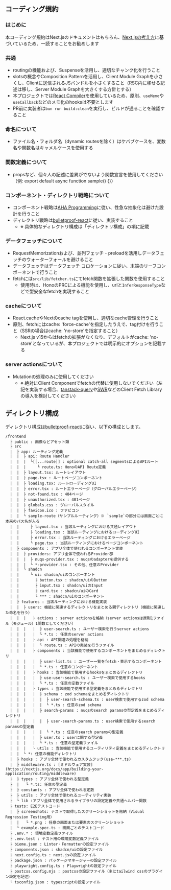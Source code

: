 ## コーディング規約
### はじめに
本コーディング規約はNext.jsのドキュメントはもちろん、[Next.jsの考え方](https://zenn.dev/akfm/books/nextjs-basic-principle/viewer/intro)に基づいているため、一読することをお勧めします

### 共通
- routingの機能および、Suspenseを活用し、適切なチャンク化を行うこと
- slotsの概念やComposition Patternを活用し、Client Module Graphを小さくし、Clientに送信されるJSバンドルを小さくすること（RSC内に移せる記述は移し、Server Module Graphを大きくする方針とする）
- 本プロジェクトでは[React Compiler](https://ja.react.dev/learn/react-compiler)を使用しているため、原則、`useMemo`や`useCallback`などのメモ化のhooksは不要とします
- PR前に実装者は`bun run build:clean`を実行し、ビルドが通ることを確認すること

### 命名について
- ファイル名・フォルダ名（dynamic routesを除く）はケバブケースを、変数名や関数名はキャメルケースを使用する

### 関数定義について
- propsなど、個々人の記述に差異がでないよう関数宣言を使用してください（例: export default async function sample() {}）

### コンポーネント・ディレクトリ戦略について
- コンポーネント戦略は[AHA Programming](https://kentcdodds.com/blog/aha-programming)に従い、性急な抽象化は避けた設計を行うこと
- ディレクトリ戦略は[bulletproof-react](https://github.com/alan2207/bulletproof-react)に従い、実装すること
  - ※ 具体的なディレクトリ構成は「ディレクトリ構成」の項に記載

### データフェッチについて
- RequestMemorizationおよび、並列フェッチ・preloadを活用しデータフェッチのウォーターフォールを避けること
- データフェッチはデータフェッチ コロケーションに従い、末端のリーフコンポーネントで行うこと
- fetchには`src/lib/fetcher.ts`にてfetch関数を拡張した関数を使用すること
  - 使用時は、HonoのPRCによる機能を使用し、urlと`InferResponseType`などで型安全なfetchを実現すること

### cacheについて
- React.cacheやNextのcache tagを使用し、適切なcache管理を行うこと
- 原則、fetchにはcache: 'force-cache'を指定したうえで、tag付けを行うこと（SSRの場合はcache: 'no-store'を指定すること）
  - Next.js v15からはfetchの拡張がなくなり、デフォルトがcache: 'no-store'となっているが、本プロジェクトでは明示的にオプションを記載する

### server actionsについて
- Mutationの処理のみに使用してください
  - ※ 絶対にClient Componentでfetchの代替に使用しないでください（左記を実装する場合、[tanstack-query](https://tanstack.com/query/latest)や[SWR](https://swr.vercel.app/ja)などのClient Fetch Libraryの導入を検討してください）

## ディレクトリ構成
ディレクトリ構成は[bulletproof-react](https://github.com/alan2207/bulletproof-react)に従い、以下の構成とします。

```
/frontend
  ├ public : 画像などアセット類
  ├ src
  |  ├ app: ルーティング定義
  |  |  ├ api: Route Handler
  |  |  |  └[[...route]] : optional catch-all segmentsによるAPIルート
  |  |  |     └ route.ts: HonoのAPI Route定義
  |  |  ├ layout.tsx: ルートレイアウト
  |  |  ├ page.tsx : ルートページコンポーネント
  |  |  ├ loading.tsx: ルートローディングUI
  |  |  ├ error.tsx : ルートエラーページ（グローバルエラーページ）
  |  |  ├ not-found.tsx : 404ページ
  |  |  ├ unauthorized.tsx : 401ページ
  |  |  ├ globals.css : グローバルスタイル
  |  |  ├ favicon.ico : ファビコン
  |  |  └ sample-route（サンプルルーティング）※ `sample`の部分には画面ごとに本来のパス名が入る
  |  |     ├ layout.tsx : 当該ルーティングにおける共通レイアウト
  |  |     ├ loading.tsx : 当該ルーティングにおけるローディングUI
  |  |     ├ error.tsx : 当該ルーティングにおけるエラーページ
  |  |     └ page.tsx : 当該ルーティングにおけるページコンポーネント
  |  ├ components : アプリ全体で使われるコンポーネント実装
  |  |  ├ providers: アプリ全体で使われるProvider郡
  |  |  |  ├ nuqs-provider.tsx : nuqsのadapterを提供する
  |  |  |  └ *-provider.tsx : その他、任意のProvider
  |  |  └ shadcn
  |  |     └ ui: shadcn/uiのコンポーネント
  |  |       ├ button.tsx : shadcn/uiのButton
  |  |       ├ input.tsx : shadcn/uiのInput
  |  |       ├ card.tsx : shadcn/uiのCard
  |  |       └ *** : shadcn/uiのコンポーネント
  |  ├ features : 当該ルーティングにおける機能実装
  |  |  ├ users: 機能に関連するディレクトリをまとめる親ディレクトリ（機能に関連した命名を行う）
  |  |  |   ├ actions : server actionsを格納（server actionsは原則1ファイル（モジュール）1関数としてください）
  |  |  |   |  ├ user-search.ts : ユーザー検索を行うserver actions
  |  |  |   |  └ *.ts : 任意のserver actions
  |  |  |   ├ api : API関連の処理を格納
  |  |  |   |  └ route.ts : APIの実装を行うファイル
  |  |  |   ├ components : 当該機能で使用するコンポーネントをまとめるディレクトリ
  |  |  |   |  ├ user-list.ts : ユーザー一覧をfetch・表示するコンポーネント
  |  |  |   |  └ *.ts : 任意のコンポーネント
  |  |  |   ├ hooks : 当該機能で使用するhooksをまとめるディレクトリ
  |  |  |   |  ├ use-user-search.ts : ユーザー検索で使用するhooks
  |  |  |   |  └ *.ts : 任意の定数ファイル
  |  |  |   ├ types : 当該機能で使用する型定義をまとめるディレクトリ
  |  |  |   |  ├ schema : zod schemaをまとめるディレクトリ
  |  |  |   |  |  ├ user-search-schema.ts : user検索で使用するzod schema
  |  |  |   |  |  └ *.ts : 任意のzod schema
  |  |  |   |  ├ search-params : nuqsのsearch paramsの型定義をまとめるディレクトリ
  |  |  |   |  |  ├ user-search-params.ts : user検索で使用するsearch paramsの型定義
  |  |  |   |  |  └ *.ts : 任意のsearch paramsの型定義
  |  |  |   |  ├ user.ts : userに関する型定義
  |  |  |   |  └ *.ts : 任意の型定義ファイル
  |  |  |   └ utils : 当該機能で使用するユーティリティ定義をまとめるディレクトリ
  |  |  └ *: 任意の機能ディレクトリ
  |  ├ hooks : アプリ全体で使われるカスタムフック(use-***.ts)
  |  ├ middleware.ts : [ミドルウェア実装](https://nextjs.org/docs/app/building-your-application/routing/middleware)
  ├  ├ types : アプリ全体で使われる型定義
  ├  |   └ *.ts: 任意の型定義
  ├  ├ constants : アプリ全体で使われる定数
  ├  ├ utils : アプリ全体で使われるユーティリティ実装
  ├  └ lib :アプリ全体で使用されるライブラリの設定定義や共通ヘルパー関数
  ├ tests: E2Eテストコード
  |  ├ screenshots: テストで取得したスクリーンショットを格納（Visual Regression Testing用）
  |  |   └ *.png : 任意の画面または要素のスクリーンショット
  |  └ example.spec.ts : 画面ごとのテストコード
  ├ .env.* : 環境変数定義ファイル
  ├ .env.test : テスト用の環境変数定義ファイル
  ├ biome.json : Linter・Formatterの設定ファイル
  ├ components.json : shadcn/uiの設定ファイル
  ├ next.config.ts : next.jsの設定ファイル
  ├ package.json : パッケージマネージャーの設定ファイル
  ├ playwright.config.ts : Playwrightの設定ファイル
  ├ postcss.config.mjs : postcssの設定ファイル（主にtailwind cssのプラグイン設定を記述）
  └ tsconfig.json : typescriptの設定ファイル
```